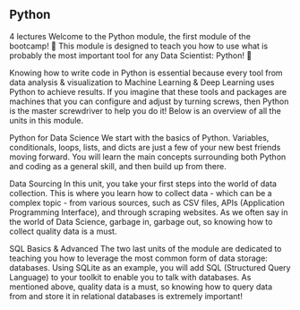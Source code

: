 Python
-
4 lectures
Welcome to the Python module, the first module of the bootcamp! 👋
This module is designed to teach you how to use what is probably the most important tool for any Data Scientist: Python! 🐍

Knowing how to write code in Python is essential because every tool from data analysis & visualization to Machine Learning & Deep Learning uses Python to achieve results. If you imagine that these tools and packages are machines that you can configure and adjust by turning screws, then Python is the master screwdriver to help you do it! Below is an overview of all the units in this module.

Python for Data Science
We start with the basics of Python. Variables, conditionals, loops, lists, and dicts are just a few of your new best friends moving forward. You will learn the main concepts surrounding both Python and coding as a general skill, and then build up from there.

Data Sourcing
In this unit, you take your first steps into the world of data collection. This is where you learn how to collect data - which can be a complex topic - from various sources, such as CSV files, APIs (Application Programming Interface), and through scraping websites. As we often say in the world of Data Science, garbage in, garbage out, so knowing how to collect quality data is a must.

SQL Basics & Advanced
The two last units of the module are dedicated to teaching you how to leverage the most common form of data storage: databases. Using SQLite as an example, you will add SQL (Structured Query Language) to your toolkit to enable you to talk with databases. As mentioned above, quality data is a must, so knowing how to query data from and store it in relational databases is extremely important!